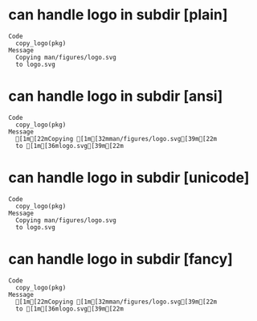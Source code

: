 # can handle logo in subdir [plain]

    Code
      copy_logo(pkg)
    Message
      Copying man/figures/logo.svg
      to logo.svg

# can handle logo in subdir [ansi]

    Code
      copy_logo(pkg)
    Message
      [1m[22mCopying [1m[32mman/figures/logo.svg[39m[22m
      to [1m[36mlogo.svg[39m[22m

# can handle logo in subdir [unicode]

    Code
      copy_logo(pkg)
    Message
      Copying man/figures/logo.svg
      to logo.svg

# can handle logo in subdir [fancy]

    Code
      copy_logo(pkg)
    Message
      [1m[22mCopying [1m[32mman/figures/logo.svg[39m[22m
      to [1m[36mlogo.svg[39m[22m

